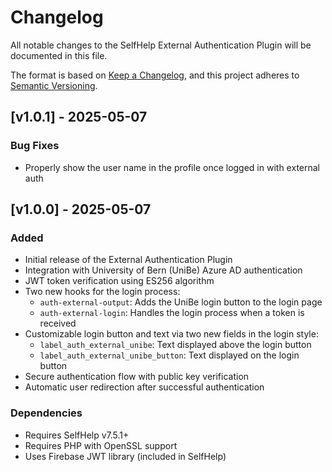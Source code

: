 # Changelog

All notable changes to the SelfHelp External Authentication Plugin will be documented in this file.

The format is based on [Keep a Changelog](https://keepachangelog.com/en/1.0.0/),
and this project adheres to [Semantic Versioning](https://semver.org/spec/v2.0.0.html).

## [v1.0.1] - 2025-05-07

### Bug Fixes

- Properly show the user name in the profile once logged in with external auth

## [v1.0.0] - 2025-05-07

### Added

- Initial release of the External Authentication Plugin
- Integration with University of Bern (UniBe) Azure AD authentication
- JWT token verification using ES256 algorithm
- Two new hooks for the login process:
  - `auth-external-output`: Adds the UniBe login button to the login page
  - `auth-external-login`: Handles the login process when a token is received
- Customizable login button and text via two new fields in the login style:
  - `label_auth_external_unibe`: Text displayed above the login button
  - `label_auth_external_unibe_button`: Text displayed on the login button
- Secure authentication flow with public key verification
- Automatic user redirection after successful authentication

### Dependencies

- Requires SelfHelp v7.5.1+
- Requires PHP with OpenSSL support
- Uses Firebase JWT library (included in SelfHelp)
